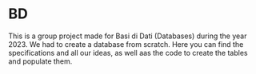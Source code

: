 # BD
This is a group project made for Basi di Dati (Databases) during the year 2023. We had to create a database from scratch. Here you can find the specifications and all our ideas, as well aas the code to create the tables and populate them.
